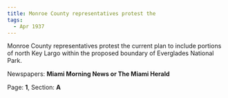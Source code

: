 ```yaml
---  
title: Monroe County representatives protest the  
tags:  
  - Apr 1937  
---  
```

  
Monroe County representatives protest the current plan to include portions of north Key Largo within the proposed boundary of Everglades National Park.  
  
Newspapers: **Miami Morning News or The Miami Herald**  
  
Page: **1**, Section: **A** 

